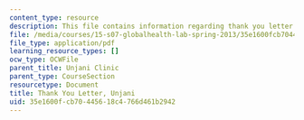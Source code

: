 ```yaml
---
content_type: resource
description: This file contains information regarding thank you letter.
file: /media/courses/15-s07-globalhealth-lab-spring-2013/35e1600fcb70445618c4766d461b2942_MIT15_S07S13_thank_yo_unj.pdf
file_type: application/pdf
learning_resource_types: []
ocw_type: OCWFile
parent_title: Unjani Clinic
parent_type: CourseSection
resourcetype: Document
title: Thank You Letter, Unjani
uid: 35e1600f-cb70-4456-18c4-766d461b2942
---
```

